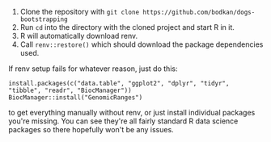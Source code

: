 1. Clone the repository with `git clone https://github.com/bodkan/dogs-bootstrapping`
2. Run `cd` into the directory with the cloned project and start R in it.
3. R will automatically download renv.
4. Call `renv::restore()` which should download the package dependencies used.

If renv setup fails for whatever reason, just do this:

```
install.packages(c("data.table", "ggplot2", "dplyr", "tidyr", "tibble", "readr", "BiocManager"))
BiocManager::install("GenomicRanges")
```

to get everything manually without renv, or just install individual packages you're missing.
You can see they're all fairly standard R data science packages so there hopefully won't be any issues.
